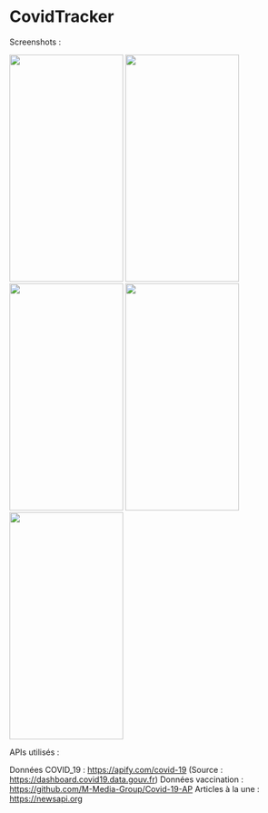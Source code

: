 # CovidTracker

Screenshots : 

<img src="https://user-images.githubusercontent.com/61360545/115963162-bdfcdf00-a51e-11eb-807f-1f24b99a4db3.png"  width="200" height="400"/> <img src="https://user-images.githubusercontent.com/61360545/115963175-c1906600-a51e-11eb-865a-e93c44c43a09.png"  width="200" height="400"/> <img src="https://user-images.githubusercontent.com/61360545/115963210-cc4afb00-a51e-11eb-98eb-b3732f959b7d.png"  width="200" height="400"/> <img src="https://user-images.githubusercontent.com/61360545/115963230-d240dc00-a51e-11eb-9fcd-6fb0ce99b3be.png"  width="200" height="400"/> <img src="https://user-images.githubusercontent.com/61360545/115963451-9c502780-a51f-11eb-9da7-87815e5be6fc.png"  width="200" height="400"/>


APIs utilisés :

Données COVID_19 : https://apify.com/covid-19 (Source : https://dashboard.covid19.data.gouv.fr) 
Données vaccination : https://github.com/M-Media-Group/Covid-19-AP
Articles à la une : https://newsapi.org 
